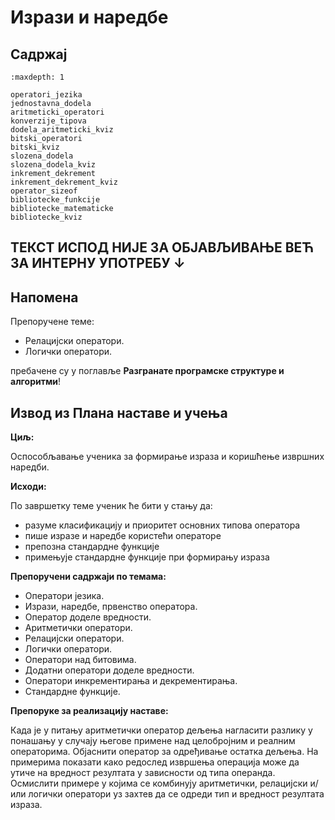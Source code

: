 # Изрази и наредбе

## Садржај

```{toctree}
:maxdepth: 1

operatori_jezika
jednostavna_dodela
aritmeticki_operatori
konverzije_tipova
dodela_aritmeticki_kviz
bitski_operatori
bitski_kviz
slozena_dodela
slozena_dodela_kviz
inkrement_dekrement
inkrement_dekrement_kviz
operator_sizeof
bibliotecke_funkcije
bibliotecke_matematicke
bibliotecke_kviz
```

## ТЕКСТ ИСПОД НИЈЕ ЗА ОБЈАВЉИВАЊЕ ВЕЋ ЗА ИНТЕРНУ УПОТРЕБУ ↓

## Напомена

Препоручене теме:

- Релацијски оператори.
- Логички оператори.

пребачене су у поглавље **Разгранате програмске структуре и алгоритми**!

## Извод из Плана наставе и учења

**Циљ:**

Оспособљавање ученика за формирање израза и коришћење извршних наредби.

**Исходи:**

По завршетку теме ученик ће бити у стању да:

- разуме класификацију и приоритет основних типова оператора
- пише изразе и наредбе користећи операторе
- препозна стандардне функције
- примењује стандардне функције при формирању израза

**Препоручени садржаји по темама:**

- Оператори језика.
- Изрази, наредбе, првенство оператора.
- Оператор доделе вредности.
- Аритметички оператори.
- Релацијски оператори.
- Логички оператори.
- Оператори над битовима.
- Додатни оператори доделе вредности.
- Оператори инкрементирања и декрементирања.
- Стандардне функције.

**Препоруке за реализацију наставе:**

Када је у питању аритметички оператор дељења нагласити разлику у понашању у
случају његове примене над целобројним и реалним операторима. Објаснити
оператор за одређивање остатка дељења. На примерима показати како редослед
извршења операција може да утиче на вредност резултата у зависности од типа
операнда. Осмислити примере у којима се комбинују аритметички, релацијски и/или
логички оператори уз захтев да се одреди тип и вредност резултата израза.
